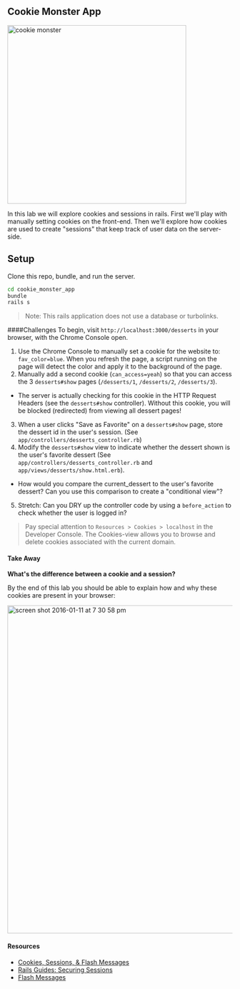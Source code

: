 ## Cookie Monster App

<img src="https://media.giphy.com/media/E6pfGEOsrDidq/giphy.gif" width="400" title="cookie monster">

In this lab we will explore cookies and sessions in rails. First we'll play with manually setting cookies on the front-end. Then we'll explore how cookies are used to create "sessions" that keep track of user data on the server-side.

## Setup
Clone this repo, bundle, and run the server.

```bash
cd cookie_monster_app
bundle
rails s
```

> Note: This rails application does not use a database or turbolinks.

####Challenges
To begin, visit `http://localhost:3000/desserts` in your browser, with the Chrome Console open.

1. Use the Chrome Console to manually set a cookie for the website to: `fav_color=blue`. When you refresh the page, a script running on the page will detect the color and apply it to the background of the page.
2. Manually add a second cookie (`can_access=yeah`) so that you can access the 3 `desserts#show` pages (`/desserts/1`, `/desserts/2`, `/desserts/3`).
  * The server is actually checking for this cookie in the HTTP Request Headers (see the `desserts#show` controller). Without this cookie, you will be blocked (redirected) from viewing all dessert pages!
3. When a user clicks "Save as Favorite" on a `desserts#show` page, store the dessert id in the user's session. (See `app/controllers/desserts_controller.rb`)
4. Modify the `desserts#show` view to indicate whether the dessert shown is the user's favorite dessert (See `app/controllers/desserts_controller.rb` and `app/views/desserts/show.html.erb`).
  * How would you compare the current_dessert to the user's favorite dessert? Can you use this comparison to create a "conditional view"?
5. Stretch: Can you DRY up the controller code by using a `before_action` to check whether the user is logged in?

> Pay special attention to `Resources > Cookies > localhost` in the Developer Console. The Cookies-view allows you to browse and delete cookies associated with the current domain.

#### Take Away
**What's the difference between a cookie and a session?**

By the end of this lab you should be able to explain how and why these cookies are present in your browser:

<img width="735" alt="screen shot 2016-01-11 at 7 30 58 pm" src="https://cloud.githubusercontent.com/assets/1489337/12254093/06d8244a-b89a-11e5-8e6d-3c68c8e279b2.png">


#### Resources
* [Cookies, Sessions, & Flash Messages](http://www.theodinproject.com/ruby-on-rails/sessions-cookies-and-authentication)
* [Rails Guides: Securing Sessions](http://guides.rubyonrails.org/security.html)
* [Flash Messages](http://api.rubyonrails.org/classes/ActionDispatch/Flash.html)

